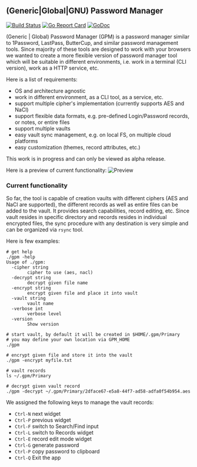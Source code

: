 ## (Generic|Global|GNU) Password Manager

[![Build Status](https://github.com/vkuznet/gpm/actions/workflows/go.yml/badge.svg)](https://github.com/vkuznet/gpm/actions/workflows/go.yml)
[![Go Report Card](https://goreportcard.com/badge/github.com/vkuznet/gpm)](https://goreportcard.com/report/github.com/vkuznet/gpm)
[![GoDoc](https://godoc.org/github.com/vkuznet/gpm?status.svg)](https://godoc.org/github.com/vkuznet/gpm)

(Generic | Global) Password Manager (GPM) is a password manager similar
to 1Password, LastPass, ButterCup, and similar password management tools.
Since majority of these tools are designed to work with your browsers we
wanted to create a more flexible version of password manager tool which
will be suitable in different environments, i.e. work in a terminal (CLI
version), work as a HTTP service, etc.

Here is a list of requirements:
- OS and architecture agnostic
- work in different environment, as a CLI tool, as a service, etc.
- support multiple cipher's implementation (currently supports AES and NaCl)
- support flexible data formats, e.g. pre-defined Login/Password records,
  or notes, or entire files
- support multiple vaults
- easy vault sync management, e.g. on local FS, on multiple cloud platforms
- easy customization (themes, record attributes, etc.)

This work is in progress and can only be viewed as alpha release.

Here is a preview of current functionality:
![Preview](doc/images/gpm.gif)

### Current functionality
So far, the tool is capable of creation vaults with different ciphers (AES and
NaCl are supported), the different records as well as entire files can be
added to the vault. It provides search capabilities, record editing, etc.
Since vault resides in specific directory and records resides in
individual encrypted files, the sync procedure with any destination is very
simple and can be organized via `rsync` tool.

Here is few examples:
```
# get help
./gpm -help
Usage of ./gpm:
  -cipher string
    	cipher to use (aes, nacl)
  -decrypt string
    	decrypt given file name
  -encrypt string
    	encrypt given file and place it into vault
  -vault string
    	vault name
  -verbose int
    	verbose level
  -version
    	Show version

# start vault, by default it will be created in $HOME/.gpm/Primary
# you may define your own location via GPM_HOME
./gpm

# encrypt given file and store it into the vault
./gpm -encrypt myfile.txt

# vault records
ls ~/.gpm/Primary

# decrypt given vault record
./gpm -decrypt ~/.gpm/Primary/2dface67-e5a8-44f7-ad58-adfa0f54b954.aes
```
We assigned the following keys to manage the vault records:
- `Ctrl-N` next widget
- `Ctrl-P` previous widget
- `Ctrl-F` switch to Search/Find input
- `Ctrl-L` switch to Records widget
- `Ctrl-E` record edit mode widget
- `Ctrl-G` generate password
- `Ctrl-P` copy password to clipboard
- `Ctrl-Q` Exit the app
